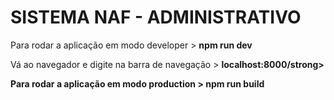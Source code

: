 <h1>SISTEMA NAF - ADMINISTRATIVO</h1>

<p>Para rodar a aplicação em modo developer > <strong>npm run dev</strong></p>
<p>Vá ao navegador e digite na barra de navegação > <strong>localhost:8000/strong></p>


<p>Para rodar a aplicação em modo production > <strong>npm run build</strong></p>
